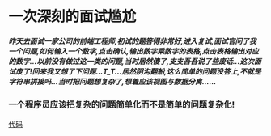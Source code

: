 # 一次深刻的面试尴尬
##### 昨天去面试一家公司的前端工程师,初试的题答得非常好,进入复试,面试官问了我一个问题,如何输入一个数字,点击确认,输出数字乘数字的表格,点击表格输出对应的数字...以前没有做过这一类的问题,当时居然傻了,支支吾吾说了些废话...这次面试废了!回来我又想了下问题...T_T...居然阴沟翻船,这么简单的问题没答上,不就是字符串拼接吗...当时把问题想复杂了,想着应该视图与数据分离......
### 一个程序员应该把复杂的问题简单化而不是简单的问题复杂化!

[代码](0323)
